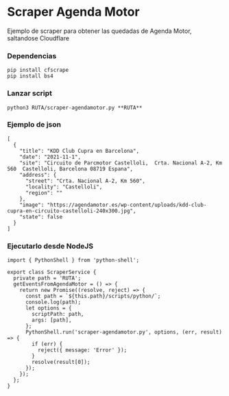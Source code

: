 # Scraper Agenda Motor
Ejemplo de scraper para obtener las quedadas de Agenda Motor, saltandose Cloudflare

### Dependencias
```
pip install cfscrape
pip install bs4
```

### Lanzar script
```
python3 RUTA/scraper-agendamotor.py **RUTA**
```

### Ejemplo de json
```
[
  {
    "title": "KDD Club Cupra en Barcelona",
    "date": "2021-11-1",
    "site": "Circuito de Parcmotor Castelloli,  Crta. Nacional A-2, Km 560  Castelloli, Barcelona 08719 Espana",
    "address": {
      "street": "Crta. Nacional A-2, Km 560",
      "locality": "Castelloli",
      "region": ""
    },
    "image": "https://agendamotor.es/wp-content/uploads/kdd-club-cupra-en-circuito-castelloli-240x300.jpg",
    "state": false
  }
]
```

### Ejecutarlo desde NodeJS
```
import { PythonShell } from 'python-shell';

export class ScraperService {
  private path = 'RUTA';
  getEventsFromAgendaMotor = () => {
    return new Promise((resolve, reject) => {
      const path = `${this.path}/scripts/python/`;
      console.log(path);
      let options = {
        scriptPath: path,
        args: [path],
      };
      PythonShell.run('scraper-agendamotor.py', options, (err, result) => {
        if (err) {
          reject({ message: 'Error' });
        }
        resolve(result[0]);
      });
    });
  };
}

```
